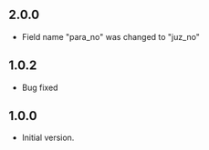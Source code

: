 ## 2.0.0

- Field name "para_no" was changed to "juz_no"

## 1.0.2

- Bug fixed

## 1.0.0

- Initial version.
